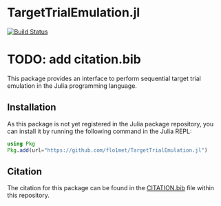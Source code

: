# TargetTrialEmulation.jl

[![Build Status](https://github.com/flo1met/TargetTrialEmulation.jl/workflows/CI/badge.svg)](https://github.com/flo1met/TargetTrialEmulation.jl/actions)

# TODO: add citation.bib

This package provides an interface to perform sequential target trial emulation in the Julia programming language.

## Installation
As this package is not yet registered in the Julia package repository, you can install it by running the following command in the Julia REPL:
```julia
using Pkg
Pkg.add(url="https://github.com/flo1met/TargetTrialEmulation.jl")
```

## Citation
The citation for this package can be found in the [CITATION.bib](CITATION.bib) file within this repository.


